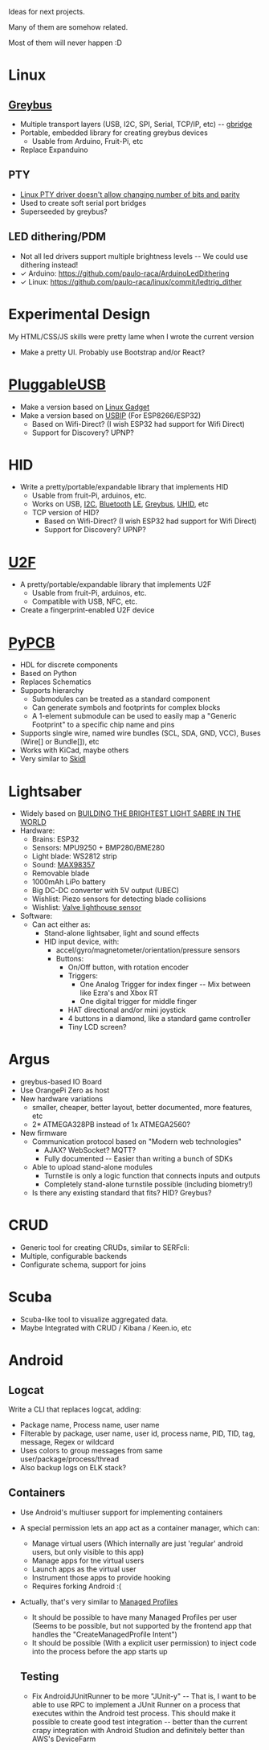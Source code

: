 Ideas for next projects.

Many of them are somehow related.

Most of them will never happen :D

# Linux 

## [Greybus](https://github.com/projectara/greybus-spec/)
- Multiple transport layers (USB, I2C, SPI, Serial, TCP/IP, etc) -- [gbridge](https://github.com/anobli/gbridge)
- Portable, embedded library for creating greybus devices
  - Usable from Arduino, Fruit-Pi, etc
- Replace Expanduino

## PTY
- [Linux PTY driver doesn't allow changing number of bits and parity](https://bugzilla.kernel.org/show_bug.cgi?id=112821)
- Used to create soft serial port bridges
- Superseeded by greybus?

## LED dithering/PDM
- Not all led drivers support multiple brightness levels -- We could use dithering instead!
- ✓ Arduino: https://github.com/paulo-raca/ArduinoLedDithering
- ✓ Linux: https://github.com/paulo-raca/linux/commit/ledtrig_dither

# Experimental Design
  My HTML/CSS/JS skills were pretty lame when I wrote the current version
  - Make a pretty UI. Probably use Bootstrap and/or React?

# [PluggableUSB](https://github.com/arduino/Arduino/wiki/PluggableUSB-and-PluggableHID-howto)
- Make a version based on [Linux Gadget](https://www.kernel.org/doc/Documentation/usb/gadget_configfs.txt)
- Make a version based on [USBIP](https://lwn.net/Articles/449509/) (For ESP8266/ESP32)
  - Based on Wifi-Direct? (I wish ESP32 had support for Wifi Direct)
  - Support for Discovery? UPNP?

# HID
- Write a pretty/portable/expandable library that implements HID
  - Usable from fruit-Pi, arduinos, etc.
  - Works on USB, [I2C](http://download.microsoft.com/download/7/D/D/7DD44BB7-2A7A-4505-AC1C-7227D3D96D5B/hid-over-i2c-protocol-spec-v1-0.docx), [Bluetooth](https://www.bluetooth.org/docman/handlers/downloaddoc.ashx?doc_id=246761) [LE](https://www.bluetooth.org/docman/handlers/downloaddoc.ashx?doc_id=245141), [Greybus](https://github.com/projectara/greybus-spec/blob/master/source/device_class/hid.rst), [UHID](https://www.kernel.org/doc/Documentation/hid/uhid.txt), etc
  - TCP version of HID?
    - Based on Wifi-Direct? (I wish ESP32 had support for Wifi Direct)
    - Support for Discovery? UPNP?

# [U2F](https://fidoalliance.org/download/)
- A pretty/portable/expandable library that implements U2F
  - Usable from fruit-Pi, arduinos, etc.
  - Compatible with USB, NFC, etc.
- Create a fingerprint-enabled U2F device

# [PyPCB](https://github.com/paulo-raca/PyPcb)
- HDL for discrete components
- Based on Python
- Replaces Schematics
- Supports hierarchy 
  - Submodules can be treated as a standard component
  - Can generate symbols and footprints for complex blocks
  - A 1-element submodule can be used to easily map a "Generic Footprint" to a specific chip name and pins
- Supports single wire, named wire bundles (SCL, SDA, GND, VCC), Buses (Wire[] or Bundle[]), etc
- Works with KiCad, maybe others
- Very similar to [Skidl](https://github.com/xesscorp/skidl)

# Lightsaber
- Widely based on [BUILDING THE BRIGHTEST LIGHT SABRE IN THE WORLD](http://hackaday.com/2016/10/25/building-the-brightest-light-sabre-in-the-world/)
- Hardware:
  - Brains: ESP32
  - Sensors: MPU9250 + BMP280/BME280
  - Light blade: WS2812 strip
  - Sound: [MAX98357](https://learn.adafruit.com/adafruit-max98357-i2s-class-d-mono-amp/overview)
  - Removable blade
  - 1000mAh LiPo battery
  - Big DC-DC converter with 5V output (UBEC)
  - Wishlist: Piezo sensors for detecting blade collisions
  - Wishlist: [Valve lighthouse sensor](https://github.com/ashtuchkin/vive-diy-position-sensor)
- Software:
  - Can act either as:
    - Stand-alone lightsaber, light and sound effects
    - HID input device, with:
      - accel/gyro/magnetometer/orientation/pressure sensors
      - Buttons:
        - On/Off button, with rotation encoder
        - Triggers:
          - One Analog Trigger for index finger -- Mix between like Ezra's and Xbox RT
          - One digital trigger for middle finger
        - HAT directional and/or mini joystick
        - 4 buttons in a diamond, like a standard game controller
        - Tiny LCD screen?
        
# Argus
- greybus-based IO Board
- Use OrangePi Zero as host
- New hardware variations
  - smaller, cheaper, better layout, better documented, more features, etc
  - 2* ATMEGA328PB instead of 1x ATMEGA2560?
- New firmware
  - Communication protocol based on "Modern web technologies"
    - AJAX? WebSocket? MQTT?
    - Fully documented -- Easier than writing a bunch of SDKs
  - Able to upload stand-alone modules
    - Turnstile is only a logic function that connects inputs and outputs
    - Completely stand-alone turnstile possible (including biometry!)
  - Is there any existing standard that fits? HID? Greybus?

# CRUD
- Generic tool for creating CRUDs, similar to SERFcli:
- Multiple, configurable backends
- Configurate schema, support for joins

# Scuba
- Scuba-like tool to visualize aggregated data.
- Maybe Integrated with CRUD / Kibana / Keen.io, etc

# Android

## Logcat
Write a CLI that replaces logcat, adding:
- Package name, Process name, user name
- Filterable by package, user name, user id, process name, PID, TID, tag, message, Regex or wildcard
- Uses colors to group messages from same user/package/process/thread
- Also backup logs on ELK stack?

## Containers
- Use Android's multiuser support for implementing containers
- A special permission lets an app act as a container manager, which can:
  - Manage virtual users (Which internally are just 'regular' android users, but only visible to this app)
  - Manage apps for tne virtual users
  - Launch apps as the virtual user
  - Instrument those apps to provide hooking
  - Requires forking Android :(
- Actually, that's very similar to [Managed Profiles](https://source.android.com/devices/tech/admin/managed-profiles)
  - It should be possible to have many Managed Profiles per user (Seems to be possible, but not supported by the frontend app that handles the "CreateManagedProfile Intent")
  - It should be possible (With a explicit user permission) to inject code into the process before the app starts up
  
  ## Testing
  - Fix AndroidJUnitRunner to be more "JUnit-y" -- That is, I want to be able to use RPC to implement a JUnit Runner on a process that executes within the Android test process. This should make it possible to create good test integration --  better than the current crapy integration with Android Studion and definitely better than AWS's DeviceFarm
  
